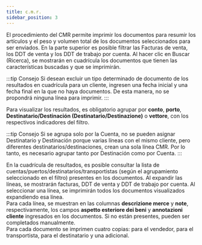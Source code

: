 ```yaml
---
title: c.m.r.
sidebar_position: 3
---
```


El procedimiento del CMR permite imprimir los documentos para resumir los artículos y el peso y volumen total de los documentos seleccionados para ser enviados. En la parte superior es posible filtrar las Facturas de venta, los DDT de venta y los DDT de trabajo por cuenta. Al hacer clic en Buscar (Ricerca), se mostrarán en cuadrícula los documentos que tienen las características buscadas y que se imprimirán.

:::tip Consejo
Si desean excluir un tipo determinado de documento de los resultados en cuadrícula para un cliente, ingresen una fecha inicial y una fecha final en la que no haya documentos. De esta manera, no se propondrá ninguna línea para imprimir.
:::

Para visualizar los resultados, es obligatorio agrupar por **conto**, **porto**, **Destinatario/Destinación (Destinatario/Destinazione)** o **vettore**, con los respectivos indicadores del filtro.

:::tip Consejo
Si se agrupa solo por la Cuenta, no se pueden asignar Destinatario y Destinación porque varias líneas con el mismo cliente, pero diferentes destinatarios/destinaciones, crean una sola línea CMR. Por lo tanto, es necesario agrupar tanto por Destinación como por Cuenta.
:::

En la cuadrícula de resultados, es posible consultar la lista de cuentas/puertos/destinatarios/transportistas (según el agrupamiento seleccionado en el filtro) presentes en los documentos. Al expandir las líneas, se mostrarán facturas, DDT de venta y DDT de trabajo por cuenta. Al seleccionar una línea, se imprimirán todos los documentos visualizados expandiendo esa línea.  
Para cada línea, se muestran en las columnas **descrizione merce** y **note**, respectivamente, los campos **aspetto esteriore dei beni** y **annotazioni cliente** ingresados en los documentos. Si no están presentes, pueden ser completados manualmente.  
Para cada documento se imprimen cuatro copias: para el vendedor, para el transportista, para el destinatario y una adicional.